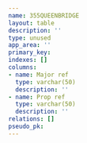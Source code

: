 ```yaml
---
name: 355QUEENBRIDGE
layout: table
description: ''
type: unused
app_area: ''
primary_key: 
indexes: []
columns:
- name: Major ref
  type: varchar(50)
  description: ''
- name: Prop ref
  type: varchar(50)
  description: ''
relations: []
pseudo_pk: 
---
```



